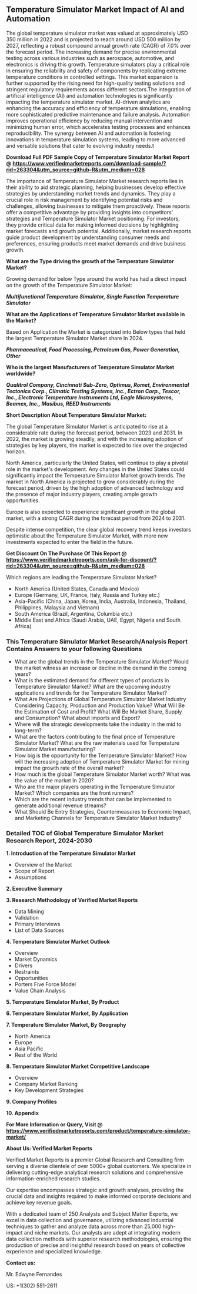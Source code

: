 <h2>Temperature Simulator Market Impact of AI and Automation</h2>The global temperature simulator market was valued at approximately USD 350 million in 2022 and is projected to reach around USD 500 million by 2027, reflecting a robust compound annual growth rate (CAGR) of 7.0% over the forecast period. The increasing demand for precise environmental testing across various industries such as aerospace, automotive, and electronics is driving this growth. Temperature simulators play a critical role in ensuring the reliability and safety of components by replicating extreme temperature conditions in controlled settings. This market expansion is further supported by the rising need for high-quality testing solutions and stringent regulatory requirements across different sectors.The integration of artificial intelligence (AI) and automation technologies is significantly impacting the temperature simulator market. AI-driven analytics are enhancing the accuracy and efficiency of temperature simulations, enabling more sophisticated predictive maintenance and failure analysis. Automation improves operational efficiency by reducing manual intervention and minimizing human error, which accelerates testing processes and enhances reproducibility. The synergy between AI and automation is fostering innovations in temperature simulation systems, leading to more advanced and versatile solutions that cater to evolving industry needs.t</p><p id="" class=""><strong>Download Full PDF Sample Copy of Temperature Simulator Market Report @ <a href="https://www.verifiedmarketreports.com/download-sample/?rid=263304&utm_source=github-R&utm_medium=028" target="_blank">https://www.verifiedmarketreports.com/download-sample/?rid=263304&utm_source=github-R&utm_medium=028</a></strong></p><p>The importance of&nbsp;Temperature Simulator Market research reports lies in their ability to aid strategic planning, helping businesses develop effective strategies by understanding market trends and dynamics. They play a crucial role in risk management by identifying potential risks and challenges, allowing businesses to mitigate them proactively. These reports offer a competitive advantage by providing insights into competitors' strategies and Temperature Simulator Market positioning. For investors, they provide critical data for making informed decisions by highlighting market forecasts and growth potential. Additionally, market research reports guide product development by understanding consumer needs and preferences, ensuring products meet market demands and drive business growth.</p><p><strong>What are the&nbsp;Type driving the growth of the Temperature Simulator Market?</strong></p><p id="" class="">Growing demand for below Type around the world has had a direct impact on the growth of the Temperature Simulator Market:</p><em><strong>Multifunctional Temperature Simulator, Single Function Temperature Simulator</strong></em></p><strong>What are the&nbsp;Applications&nbsp;of Temperature Simulator Market available in the Market?</strong></p><p id="" class="">Based on Application the Market is categorized into Below types that held the largest Temperature Simulator Market share In 2024.</p><em><strong>Pharmaceutical, Food Processing, Petroleum Gas, Power Generation, Other</strong></em></p><strong>Who is the largest Manufacturers of Temperature Simulator Market worldwide?</strong></p><p><em><strong>Qualitrol Company, Cincinnati Sub-Zero, Optimus, Romet, Environmental Tectonics Corp., Climatic Testing Systems, Inc., Ectron Corp., Tescor, Inc., Electronic Temperature Instruments Ltd, Eagle Microsystems, Beamex, Inc., Masibus, REED Instruments</strong></em></p><p id="" class=""><strong>Short Description About Temperature Simulator Market:</strong></p><p>The global Temperature Simulator Market is anticipated to rise at a considerable rate during the forecast period, between 2023 and 2031. In 2022, the market is growing steadily, and with the increasing adoption of strategies by key players, the market is expected to rise over the projected horizon.</p><p>North America, particularly the United States, will continue to play a pivotal role in the market's development. Any changes in the United States could significantly impact the Temperature Simulator Market growth trends. The market in North America is projected to grow considerably during the forecast period, driven by the high adoption of advanced technology and the presence of major industry players, creating ample growth opportunities.</p><p>Europe is also expected to experience significant growth in the global market, with a strong CAGR during the forecast period from 2024 to 2031.</p><p>Despite intense competition, the clear global recovery trend keeps investors optimistic about the Temperature Simulator Market, with more new investments expected to enter the field in the future.</p><p id="" class=""><strong>Get Discount On The Purchase Of This Report @ <a href="https://www.verifiedmarketreports.com/ask-for-discount/?rid=263304&utm_source=github-R&utm_medium=028" target="_blank">https://www.verifiedmarketreports.com/ask-for-discount/?rid=263304&utm_source=github-R&utm_medium=028</a></strong></p>Which regions are leading the Temperature Simulator Market?</p><ul><li>North America (United States, Canada and Mexico)</li><li>Europe (Germany, UK, France, Italy, Russia and Turkey etc.)</li><li>Asia-Pacific (China, Japan, Korea, India, Australia, Indonesia, Thailand, Philippines, Malaysia and Vietnam)</li><li>South America (Brazil, Argentina, Columbia etc.)</li><li>Middle East and Africa (Saudi Arabia, UAE, Egypt, Nigeria and South Africa)</li></ul><h3 id="" class="">This Temperature Simulator Market Research/Analysis Report Contains Answers to your following Questions</h3><ul><li>What are the global trends in the Temperature Simulator Market? Would the market witness an increase or decline in the demand in the coming years?</li><li>What is the estimated demand for different types of products in Temperature Simulator Market? What are the upcoming industry applications and trends for the Temperature Simulator Market?</li><li>What Are Projections of Global Temperature Simulator Market Industry Considering Capacity, Production and Production Value? What Will Be the Estimation of Cost and Profit? What Will Be Market Share, Supply and Consumption? What about imports and Export?</li><li>Where will the strategic developments take the industry in the mid to long-term?</li><li>What are the factors contributing to the final price of Temperature Simulator Market? What are the raw materials used for Temperature Simulator Market manufacturing?</li><li>How big is the opportunity for the Temperature Simulator Market? How will the increasing adoption of Temperature Simulator Market for mining impact the growth rate of the overall market?</li><li>How much is the global Temperature Simulator Market worth? What was the value of the market In 2020?</li><li>Who are the major players operating in the Temperature Simulator Market? Which companies are the front runners?</li><li>Which are the recent industry trends that can be implemented to generate additional revenue streams?</li><li>What Should Be Entry Strategies, Countermeasures to Economic Impact, and Marketing Channels for Temperature Simulator Market Industry?</li></ul><h3 id="" class="">Detailed TOC of Global Temperature Simulator Market Research Report, 2024-2030</h3><p id="" class=""><strong>1. Introduction of the Temperature Simulator Market</strong></p><ul><li>Overview of the Market</li><li>Scope of Report</li><li>Assumptions</li></ul><p id="" class=""><strong>2. Executive Summary</strong></p><p id="" class=""><strong>3. Research Methodology of Verified Market Reports</strong></p><ul><li>Data Mining</li><li>Validation</li><li>Primary Interviews</li><li>List of Data Sources</li></ul><p id="" class=""><strong>4. Temperature Simulator Market Outlook</strong></p><ul><li>Overview</li><li>Market Dynamics</li><li>Drivers</li><li>Restraints</li><li>Opportunities</li><li>Porters Five Force Model</li><li>Value Chain Analysis</li></ul><p id="" class=""><strong>5. Temperature Simulator Market, By Product</strong></p><p id="" class=""><strong>6. Temperature Simulator Market, By Application</strong></p><p id="" class=""><strong>7. Temperature Simulator Market, By Geography</strong></p><ul><li>North America</li><li>Europe</li><li>Asia Pacific</li><li>Rest of the World</li></ul><p id="" class=""><strong>8. Temperature Simulator Market Competitive Landscape</strong></p><ul><li>Overview</li><li>Company Market Ranking</li><li>Key Development Strategies</li></ul><p id="" class=""><strong>9. Company Profiles</strong></p><p id="" class=""><strong>10. Appendix</strong></p><p id="" class=""><strong>For More Information or Query, Visit @ <a href="https://www.verifiedmarketreports.com/product/temperature-simulator-market/" target="_blank">https://www.verifiedmarketreports.com/product/temperature-simulator-market/</a></strong></p><p id="" class=""><strong>About Us: Verified Market Reports</strong></p><p id="" class="">Verified Market Reports is a premier Global Research and Consulting firm serving a diverse clientele of over 5000+ global customers. We specialize in delivering cutting-edge analytical research solutions and comprehensive information-enriched research studies.</p><p id="" class="">Our expertise encompasses strategic and growth analyses, providing the crucial data and insights required to make informed corporate decisions and achieve key revenue goals.</p><p id="" class="">With a dedicated team of 250 Analysts and Subject Matter Experts, we excel in data collection and governance, utilizing advanced industrial techniques to gather and analyze data across more than 25,000 high-impact and niche markets. Our analysts are adept at integrating modern data collection methods with superior research methodologies, ensuring the production of precise and insightful research based on years of collective experience and specialized knowledge.</p><p id="" class=""><strong>Contact us:</strong></p><p id="" class="">Mr. Edwyne Fernandes</p><p id="" class="">US: +1(302) 551-2611</p>